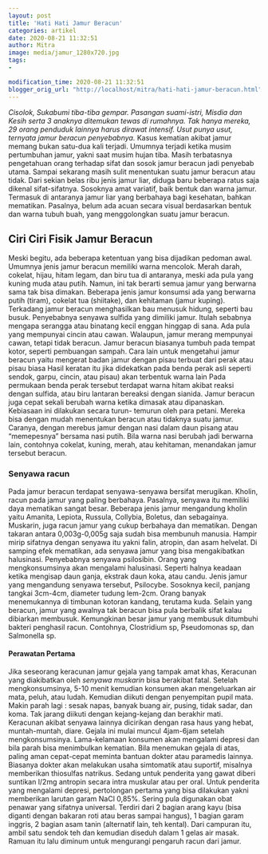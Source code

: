 ```yaml
---
layout: post
title: 'Hati Hati Jamur Beracun'
categories: artikel
date: 2020-08-21 11:32:51
author: Mitra
image: media/jamur_1280x720.jpg
tags:
- 

modification_time: 2020-08-21 11:32:51
blogger_orig_url: "http://localhost/mitra/hati-hati-jamur-beracun.html"
---
```


_Cisolok, Sukabumi tiba-tiba gempar. Pasangan suami-istri, Misdia dan Kesih
serta 3 anaknya ditemukan tewas di rumahnya. Tak hanya mereka, 29 orang
penduduk lainnya harus dirawat intensif. Usut punya usut, ternyata jamur
beracun penyebabnya._ Kasus kematian akibat jamur memang bukan satu-dua kali
terjadi. Umumnya terjadi ketika musim pertumbuhan jamur, yakni saat musim
hujan tiba. Masih terbatasnya pengetahuan orang terhadap sifat dan sosok jamur
beracun jadi penyebab utama. Sampai sekarang masih sulit menentukan suatu
jamur beracun atau tidak. Dari sekian belas ribu jenis jamur liar, diduga baru
beberapa ratus saja dikenal sifat-sifatnya. Sosoknya amat variatif, baik
bentuk dan warna jamur. Termasuk di antaranya jamur liar yang berbahaya bagi
kesehatan, bahkan mematikan. Pasalnya, belum ada acuan secara visual
berdasarkan bentuk dan warna tubuh buah, yang menggolongkan suatu jamur
beracun.

## Ciri Ciri Fisik Jamur Beracun

Meski begitu, ada beberapa ketentuan yang bisa dijadikan pedoman awal. Umumnya
jenis jamur beracun memiliki warna mencolok. Merah darah, cokelat, hijau,
hitam legam, dan biru tua di antaranya, meski ada pula yang kuning muda atau
putih. Namun, ini tak berarti semua jamur yang berwarna sama tak bisa dimakan.
Beberapa jenis jamur konsumsi ada yang berwarna putih (tiram), cokelat tua
(shiitake), dan kehitaman (jamur kuping). Terkadang jamur beracun menghasilkan
bau menusuk hidung, seperti bau busuk. Penyebabnya senyawa sulfida yang
dimiliki jamur. Itulah sebabnya mengapa serangga atau binatang kecil enggan
hinggap di sana. Ada pula yang mempunyai cincin atau cawan. Walaupun, jamur
merang mempunyai cawan, tetapi tidak beracun. Jamur beracun biasanya tumbuh
pada tempat kotor, seperti pembuangan sampah. Cara lain untuk mengetahui jamur
beracun yaitu mengerat badan jamur dengan pisau terbuat dari perak atau pisau
biasa Hasil keratan itu jika didekatkan pada benda perak asli seperti sendok,
garpu, cincin, atau pisau) akan terbentuk warna lain Pada permukaan benda
perak tersebut terdapat warna hitam akibat reaksi dengan sulfida, atau biru
lantaran bereaksi dengan sianida. Jamur beracun juga cepat sekali berubah
warna ketika dimasak atau dipanaskan. Kebiasaan ini dilakukan secara turun-
temurun oleh para petani. Mereka bisa dengan mudah menentukan beracun atau
tidaknya suatu jamur. Caranya, dengan merebus jamur dengan nasi dalam daun
pisang atau “memepesnya” bersama nasi putih. Bila warna nasi berubah jadi
berwarna lain, contohnya cokelat, kuning, merah, atau kehitaman, menandakan
jamur tersebut beracun.

### Senyawa racun

Pada jamur beracun terdapat senyawa-senyawa bersifat merugikan. Kholin, racun
pada jamur yang paling berbahaya. Pasalnya, senyawa itu memiliki daya
mematikan sangat besar. Beberapa jenis jamur mengandung kholin yaitu Amanita,
Lepiota, Russula, Collybia, Boletus, dan sebagainya. Muskarin, juga racun
jamur yang cukup berbahaya dan mematikan. Dengan takaran antara 0,003g-0,005g
saja sudah bisa membunuh manusia. Hampir mirip sifatnya dengan senyawa itu
yakni falin, atropin, dan asam helvelat. Di samping efek mematikan, ada
senyawa jamur yang bisa mengakibatkan halusinasi. Penyebabnya senyawa
psilosibin. Orang yang mengkonsumsinya akan mengalami halusinasi. Seperti
halnya keadaan ketika mengisap daun ganja, ekstrak daun koka, atau candu.
Jenis jamur yang mengandung senyawa tersebut, Psilocybe. Sosoknya kecil,
panjang tangkai 3cm-4cm, diameter tudung lem-2cm. Orang banyak menemukannya di
timbunan kotoran kandang, terutama kuda. Selain yang beracun, jamur yang
awalnya tak beracun bisa pula berbalik sifat kalau dibiarkan membusuk.
Kemungkinan besar jamur yang membusuk ditumbuhi bakteri penghasil racun.
Contohnya, Clostridium sp, Pseudomonas sp, dan Salmonella sp.

#### Perawatan Pertama

Jika seseorang keracunan jamur gejala yang tampak amat khas, Keracunan yang
diakibatkan oleh _senyawa muskarin_ bisa berakibat fatal. Setelah
mengkonsumsinya, 5-10 menit kemudian konsumen akan mengeluarkan air mata,
peluh, atau ludah. Kemudian diikuti dengan penyempitan pupil mata. Makin parah
lagi : sesak napas, banyak buang air, pusing, tidak sadar, dan koma. Tak
jarang diikuti dengan kejang-kejang dan berakhir mati. Keracunan akibat
senyawa lainnya dicirikan dengan rasa haus yang hebat, muntah-muntah, diare.
Gejala ini mulai muncul 4jam-6jam setelah mengkonsumsinya. Lama-kelamaan
konsumen akan mengalami depresi dan bila parah bisa menimbulkan kematian. Bila
menemukan gejala di atas, paling aman cepat-cepat meminta bantuan dokter atau
paramedis lainnya. Biasanya dokter akan melakukan usaha simtomatik atau
suportif, misalnya memberikan thiosulfas natrikus. Sedang untuk penderita yang
gawat diberi suntikan l/2mg antropin secara intra muskular atau per oral.
Untuk penderita yang mengalami depresi, pertolongan pertama yang bisa
dilakukan yakni memberikan larutan garam NaCl 0,85%. Sering pula digunakan
obat penawar yang sifatnya universal. Terdiri dari 2 bagian arang kayu (bisa
diganti dengan bakaran roti atau beras sampai hangus), 1 bagian garam inggris,
2 bagian asam tanin (alternatif lain, teh kental). Dari campuran itu, ambil
satu sendok teh dan kemudian diseduh dalam 1 gelas air masak. Ramuan itu lalu
diminum untuk mengurangi pengaruh racun dari jamur.  



